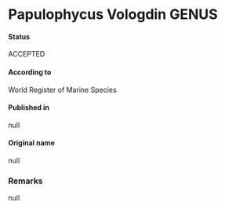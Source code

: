 Papulophycus Vologdin GENUS
=======

#### Status
ACCEPTED

#### According to
World Register of Marine Species

#### Published in
null

#### Original name
null

### Remarks
null
